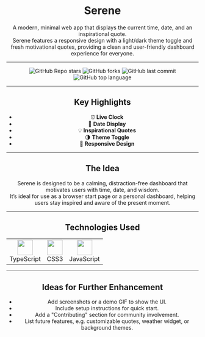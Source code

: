 <div align="center">

# Serene

A modern, minimal web app that displays the current time, date, and an inspirational quote.  
Serene features a responsive design with a light/dark theme toggle and fresh motivational quotes, providing a clean and user-friendly dashboard experience for everyone.

---

![GitHub Repo stars](https://img.shields.io/github/stars/jibcamun/Serene?style=social)
![GitHub forks](https://img.shields.io/github/forks/jibcamun/Serene?style=social)
![GitHub last commit](https://img.shields.io/github/last-commit/jibcamun/Serene)
![GitHub top language](https://img.shields.io/github/languages/top/jibcamun/Serene)

---

## Key Highlights

- ⏰ **Live Clock**
- 📅 **Date Display**
- 💡 **Inspirational Quotes**
- 🌗 **Theme Toggle**
- 📱 **Responsive Design**

---

## The Idea

Serene is designed to be a calming, distraction-free dashboard that motivates users with time, date, and wisdom.  
It’s ideal for use as a browser start page or a personal dashboard, helping users stay inspired and aware of the present moment.

---

## Technologies Used

<table>
  <tr>
    <td align="center"><img src="https://cdn.jsdelivr.net/gh/devicons/devicon/icons/typescript/typescript-original.svg" width="40" /><br/>TypeScript</td>
    <td align="center"><img src="https://cdn.jsdelivr.net/gh/devicons/devicon/icons/css3/css3-original.svg" width="40"/><br/>CSS3</td>
    <td align="center"><img src="https://cdn.jsdelivr.net/gh/devicons/devicon/icons/javascript/javascript-original.svg" width="40"/><br/>JavaScript</td>
  </tr>
</table>

---

## Ideas for Further Enhancement

- Add screenshots or a demo GIF to show the UI.
- Include setup instructions for quick start.
- Add a "Contributing" section for community involvement.
- List future features, e.g. customizable quotes, weather widget, or background themes.

</div>
